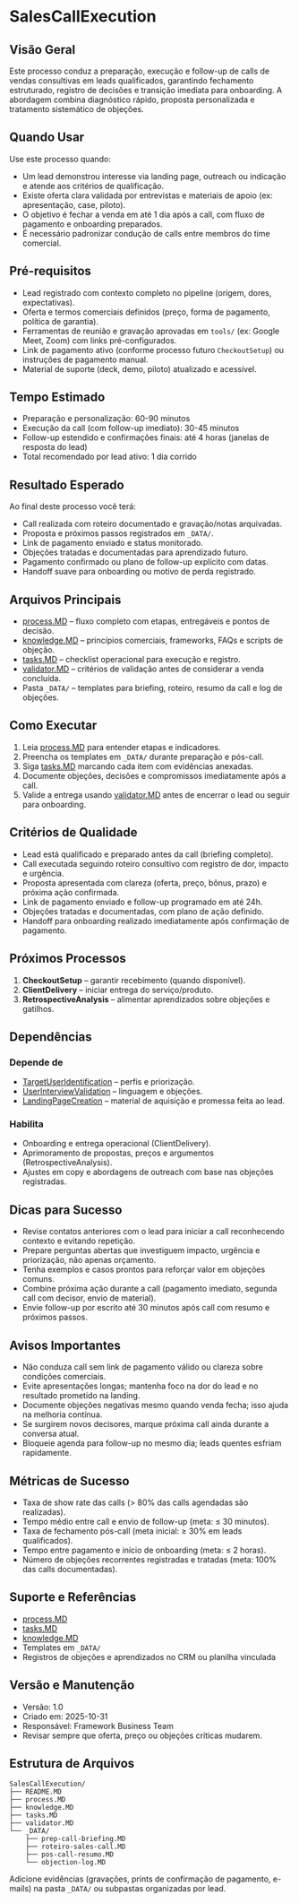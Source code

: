 # SalesCallExecution

## Visão Geral

Este processo conduz a preparação, execução e follow-up de calls de vendas consultivas em leads qualificados, garantindo fechamento estruturado, registro de decisões e transição imediata para onboarding. A abordagem combina diagnóstico rápido, proposta personalizada e tratamento sistemático de objeções.

## Quando Usar

Use este processo quando:
- Um lead demonstrou interesse via landing page, outreach ou indicação e atende aos critérios de qualificação.
- Existe oferta clara validada por entrevistas e materiais de apoio (ex: apresentação, case, piloto).
- O objetivo é fechar a venda em até 1 dia após a call, com fluxo de pagamento e onboarding preparados.
- É necessário padronizar condução de calls entre membros do time comercial.

## Pré-requisitos

- Lead registrado com contexto completo no pipeline (origem, dores, expectativas).
- Oferta e termos comerciais definidos (preço, forma de pagamento, política de garantia).
- Ferramentas de reunião e gravação aprovadas em `tools/` (ex: Google Meet, Zoom) com links pré-configurados.
- Link de pagamento ativo (conforme processo futuro `CheckoutSetup`) ou instruções de pagamento manual.
- Material de suporte (deck, demo, piloto) atualizado e acessível.

## Tempo Estimado

- Preparação e personalização: 60-90 minutos
- Execução da call (com follow-up imediato): 30-45 minutos
- Follow-up estendido e confirmações finais: até 4 horas (janelas de resposta do lead)
- Total recomendado por lead ativo: 1 dia corrido

## Resultado Esperado

Ao final deste processo você terá:
- Call realizada com roteiro documentado e gravação/notas arquivadas.
- Proposta e próximos passos registrados em `_DATA/`.
- Link de pagamento enviado e status monitorado.
- Objeções tratadas e documentadas para aprendizado futuro.
- Pagamento confirmado ou plano de follow-up explícito com datas.
- Handoff suave para onboarding ou motivo de perda registrado.

## Arquivos Principais

- [process.MD](process.MD) – fluxo completo com etapas, entregáveis e pontos de decisão.
- [knowledge.MD](knowledge.MD) – princípios comerciais, frameworks, FAQs e scripts de objeção.
- [tasks.MD](tasks.MD) – checklist operacional para execução e registro.
- [validator.MD](validator.MD) – critérios de validação antes de considerar a venda concluída.
- Pasta `_DATA/` – templates para briefing, roteiro, resumo da call e log de objeções.

## Como Executar

1. Leia [process.MD](process.MD) para entender etapas e indicadores.
2. Preencha os templates em `_DATA/` durante preparação e pós-call.
3. Siga [tasks.MD](tasks.MD) marcando cada item com evidências anexadas.
4. Documente objeções, decisões e compromissos imediatamente após a call.
5. Valide a entrega usando [validator.MD](validator.MD) antes de encerrar o lead ou seguir para onboarding.

## Critérios de Qualidade

- Lead está qualificado e preparado antes da call (briefing completo).
- Call executada seguindo roteiro consultivo com registro de dor, impacto e urgência.
- Proposta apresentada com clareza (oferta, preço, bônus, prazo) e próxima ação confirmada.
- Link de pagamento enviado e follow-up programado em até 24h.
- Objeções tratadas e documentadas, com plano de ação definido.
- Handoff para onboarding realizado imediatamente após confirmação de pagamento.

## Próximos Processos

1. **CheckoutSetup** – garantir recebimento (quando disponível).
2. **ClientDelivery** – iniciar entrega do serviço/produto.
3. **RetrospectiveAnalysis** – alimentar aprendizados sobre objeções e gatilhos.

## Dependências

### Depende de
- [TargetUserIdentification](../TargetUserIdentification/process.MD) – perfis e priorização.
- [UserInterviewValidation](../UserInterviewValidation/process.MD) – linguagem e objeções.
- [LandingPageCreation](../LandingPageCreation/process.MD) – material de aquisição e promessa feita ao lead.

### Habilita
- Onboarding e entrega operacional (ClientDelivery).
- Aprimoramento de propostas, preços e argumentos (RetrospectiveAnalysis).
- Ajustes em copy e abordagens de outreach com base nas objeções registradas.

## Dicas para Sucesso

- Revise contatos anteriores com o lead para iniciar a call reconhecendo contexto e evitando repetição.
- Prepare perguntas abertas que investiguem impacto, urgência e priorização, não apenas orçamento.
- Tenha exemplos e casos prontos para reforçar valor em objeções comuns.
- Combine próxima ação durante a call (pagamento imediato, segunda call com decisor, envio de material).
- Envie follow-up por escrito até 30 minutos após call com resumo e próximos passos.

## Avisos Importantes

- Não conduza call sem link de pagamento válido ou clareza sobre condições comerciais.
- Evite apresentações longas; mantenha foco na dor do lead e no resultado prometido na landing.
- Documente objeções negativas mesmo quando venda fecha; isso ajuda na melhoria contínua.
- Se surgirem novos decisores, marque próxima call ainda durante a conversa atual.
- Bloqueie agenda para follow-up no mesmo dia; leads quentes esfriam rapidamente.

## Métricas de Sucesso

- Taxa de show rate das calls (> 80% das calls agendadas são realizadas).
- Tempo médio entre call e envio de follow-up (meta: ≤ 30 minutos).
- Taxa de fechamento pós-call (meta inicial: ≥ 30% em leads qualificados).
- Tempo entre pagamento e início de onboarding (meta: ≤ 2 horas).
- Número de objeções recorrentes registradas e tratadas (meta: 100% das calls documentadas).

## Suporte e Referências

- [process.MD](process.MD)
- [tasks.MD](tasks.MD)
- [knowledge.MD](knowledge.MD)
- Templates em `_DATA/`
- Registros de objeções e aprendizados no CRM ou planilha vinculada

## Versão e Manutenção

- Versão: 1.0
- Criado em: 2025-10-31
- Responsável: Framework Business Team
- Revisar sempre que oferta, preço ou objeções críticas mudarem.

## Estrutura de Arquivos

```
SalesCallExecution/
├── README.MD
├── process.MD
├── knowledge.MD
├── tasks.MD
├── validator.MD
└── _DATA/
    ├── prep-call-briefing.MD
    ├── roteiro-sales-call.MD
    ├── pos-call-resumo.MD
    └── objection-log.MD
```

Adicione evidências (gravações, prints de confirmação de pagamento, e-mails) na pasta `_DATA/` ou subpastas organizadas por lead.
